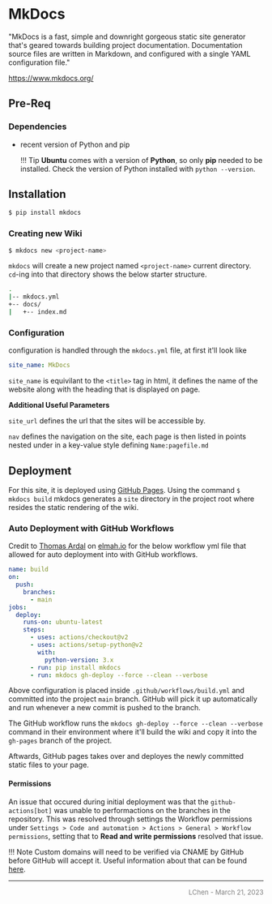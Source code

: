 # MkDocs

"MkDocs is a fast, simple and downright gorgeous static site generator that's geared towards building project documentation. Documentation source files are written in Markdown, and configured with a single YAML configuration file."

<a href="https://www.mkdocs.org/">https://www.mkdocs.org/</a>

## Pre-Req
### Dependencies
 - recent version of Python and pip

    !!! Tip
        **Ubuntu** comes with a version of **Python**, so only **pip** needed to be installed. Check the version of Python installed with `python --version`.

## Installation

```sh 
$ pip install mkdocs
``` 

### Creating new Wiki

```sh
$ mkdocs new <project-name>
```
`mkdocs` will create a new project named `<project-name>` current directory. `cd`-ing into that directory shows the below starter structure.

```sh
.
|-- mkdocs.yml
+-- docs/
|   +-- index.md
```
### Configuration
configuration is handled through the `mkdocs.yml` file, at first it'll look like

```yml
site_name: MkDocs
```
`site_name` is equivilant to the `<title>` tag in html, it defines the name of the website along with the heading that is displayed on page.

**Additional Useful Parameters**

`site_url` defines the url that the sites will be accessible by.

`nav` defines the navigation on the site, each page is then listed in points nested under in a key-value style defining `Name:pagefile.md`

## Deployment
For this site, it is deployed using <a href="https://pages.github.com/">GitHub Pages</a>. Using the command `$ mkdocs build` mkdocs generates a `site` directory in the project root where resides the static rendering of the wiki.

### Auto Deployment with GitHub Workflows
Credit to <a href="https://blog.elmah.io/author/thomas/">Thomas Ardal</a> on <a href="blog.elmah.io">elmah.io</a> for the below workflow yml file that allowed for auto deployment into with GitHub workflows. 

```yml
name: build
on:
  push:
    branches:
      - main
jobs:
  deploy:
    runs-on: ubuntu-latest
    steps:
      - uses: actions/checkout@v2
      - uses: actions/setup-python@v2
        with:
          python-version: 3.x
      - run: pip install mkdocs
      - run: mkdocs gh-deploy --force --clean --verbose

```
Above configuration is placed inside `.github/workflows/build.yml` and committed into the project `main` branch. GitHub will pick it up automatically and run whenever a new commit is pushed to the branch.

The GitHub workflow runs the `mkdocs gh-deploy --force --clean --verbose` command in their environment where it'll build the wiki and copy it into the `gh-pages` branch of the project.

Aftwards, GitHub pages takes over and deployes the newly committed static files to your page.

#### **Permissions**
An issue that occured during initial deployment was that the `github-actions[bot]` was unable to performactions on the branches in the repository. This was resolved through settings the Workflow permissions under `Settings > Code and automation > Actions > General > Workflow permissions`, setting that to **Read and write permissions** resolved that issue. 

!!! Note
    Custom domains will need to be verified via CNAME by GitHub before GitHub will accept it. Useful information about that can be found <a href="https://docs.github.com/en/pages/configuring-a-custom-domain-for-your-github-pages-site">here</a>.

<!-- Author / Footer -->
---
<div  style="text-align: right; font-size:small; color:grey">LChen - March 21, 2023</div>